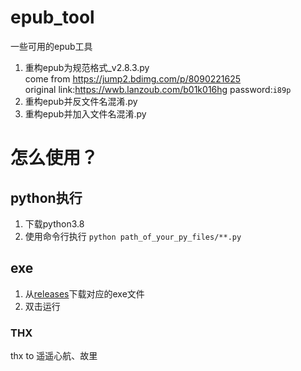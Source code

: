# epub_tool<br>
一些可用的epub工具<br>
1. 重构epub为规范格式_v2.8.3.py<br>
come from https://jump2.bdimg.com/p/8090221625<br>
original link:https://wwb.lanzoub.com/b01k016hg
password:`i89p`<br>
2. 重构epub并反文件名混淆.py<br>
3. 重构epub并加入文件名混淆.py<br>
# 怎么使用？
## python执行
1. 下载python3.8
2. 使用命令行执行 `python path_of_your_py_files/**.py`
## exe
1. 从[releases](https://github.com/cnwxi/epub_tool/releases)下载对应的exe文件
2. 双击运行
### THX
thx to 遥遥心航、故里
